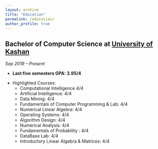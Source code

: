 ```yaml
---
layout: archive
title: "Education"
permalink: /education/
author_profile: true
---
```


<!-- Google tag (gtag.js) -->
<script async src="https://www.googletagmanager.com/gtag/js?id=G-WM192RPMWR"></script>
<script>
  window.dataLayer = window.dataLayer || [];
  function gtag(){dataLayer.push(arguments);}
  gtag('js', new Date());

  gtag('config', 'G-WM192RPMWR');
</script>

## Bachelor of Computer Science at [University of Kashan](https://kashanu.ac.ir/en)

*Sep 2019 – Present*

<!-- - Advisor: [Dr. Hassan Daghigh   ](https://faculty.kashanu.ac.ir/daghigh/en) -->

- **Last five semesters GPA: 3.95/4**
<!-- - 18.63 -->
<!-- - **Total GPA: 3.65/4**   -->

- Highlighted Courses:
    -  Computational Intelligence 4/4
   - Artificial Intelligence: 4/4
   - Data Mining: 4/4
   - Fundamentals of Computer Programming & Lab: 4/4
   - Numerical Linear Algebra: 4/4
   - Operating Systems: 4/4
   - Algorithm Design: 4/4
   - Numerical Analysis: 4/4
   - Fundamentals of Probability : 4/4
   - DataBase Lab: 4/4
   - Introductory Linear Algebra & Matrices: 4/4


